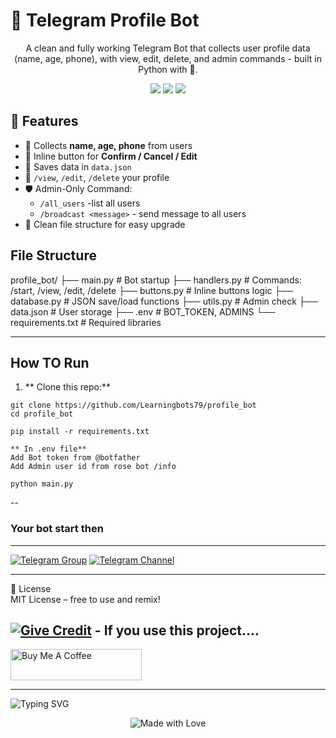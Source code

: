 <h1 align="centre">🤖 Telegram Profile Bot </h1>
<p align="center">
    A clean and fully working Telegram Bot that collects user profile data (name, age, phone), with view, edit, delete, and admin commands - built in Python with 💌.
</p>

<p align="center">
    <img src="https://img.shields.io/badge/python-3.10-blue?logo=python&style=flat-square">
    <img src="https://img.shields.io/badge/telegram%20bot-pro-success?logo=telegram&style=flat-square">
    <img src="https://img.shields.io/github/license/yourusername/profile_bot?style=flat-square">
</p>

## 🚀 Features

- 🌟 Collects **name, age, phone** from users
- 📝 Inline button for **Confirm / Cancel / Edit**
- 📁 Saves data in `data.json`
- 🔐 `/view`, `/edit`, `/delete` your profile
- 🛡️ Admin-Only Command:
    - `/all_users` -list all users
    - `/broadcast <message>` - send message to all users
- 🔖 Clean file structure for easy upgrade

## File Structure

profile_bot/
├── main.py # Bot startup
├── handlers.py # Commands: /start, /view, /edit, /delete
├── buttons.py # Inline buttons logic
├── database.py # JSON save/load functions
├── utils.py # Admin check
├── data.json # User storage
├── .env # BOT_TOKEN, ADMINS
└── requirements.txt # Required libraries

---

## How TO Run


1. ** Clone this repo:**

```
git clone https://github.com/Learningbots79/profile_bot
cd profile_bot

pip install -r requirements.txt

** In .env file**
Add Bot token from @botfather
Add Admin user id from rose bot /info

python main.py
```
--  
### Your bot start then
---


[![Telegram Group](https://img.shields.io/badge/💬-Join%20Group-blue?style=for-the-badge)](https://t.me/Learning_Bots)
 [![Telegram Channel](https://img.shields.io/badge/📢-Join%20Channel-green?style=for-the-badge)](https://t.me/learningbots79)

---
📄 License  
MIT License – free to use and remix!

[![Give Credit](https://img.shields.io/badge/%F0%9F%92%A1%20Give%20Credit-blueviolet?style=for-the-badge)](https://github.com/Learningbots79) -  If you use this project....
---

<a href="https://files.catbox.moe/98iwcs.jpg" target="_blank">
  <img src="https://cdn.buymeacoffee.com/buttons/v2/default-yellow.png" height="50" width="210" alt="Buy Me A Coffee" />
</a>

---
<a align="center">
  <img src="https://readme-typing-svg.demolab.com?font=Fira+Code&weight=700&size=28&pause=1000&color=F97316&center=true&vCenter=true&width=900&lines=🌟+Drop+a+Star+🌟" alt="Typing SVG" />
</a>


<p align="center">
  <img src="https://img.shields.io/badge/Made%20with-%E2%9D%A4-red?style=for-the-badge" alt="Made with Love">
</p>
